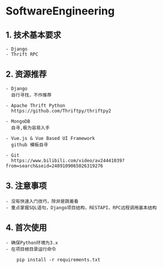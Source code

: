 # SoftwareEngineering

## 1. 技术基本要求
    - Django
    - Thrift RPC
## 2. 资源推荐
    - Django
      自行寻找，不作推荐
      
    - Apache Thrift Python
      https://github.com/Thriftpy/thriftpy2
        
    - MongoDB
      自寻,极为容易入手
      
    - Vue.js & Vue Based UI Framework
      github 模板自寻
    
    - Git
      https://www.bilibili.com/video/av24441039?from=search&seid=2489109065026319276
    
## 3. 注意事项
    - 没有快速入门技巧，除非是跳着看
    - 重点掌握SQL语句，Django项目结构，RESTAPI，RPC远程调用基本结构
    
## 4. 首次使用
    - 确保Python环境为3.x
    - 在项目根目录运行命令
```shell
    pip install -r requirements.txt
```
